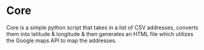 # Core
Core is a simple python script that takes in a list of CSV addresses, converts them into latitude &amp; longitude &amp; then generates an HTML file which utilizes the Google maps API to map the addresses.
